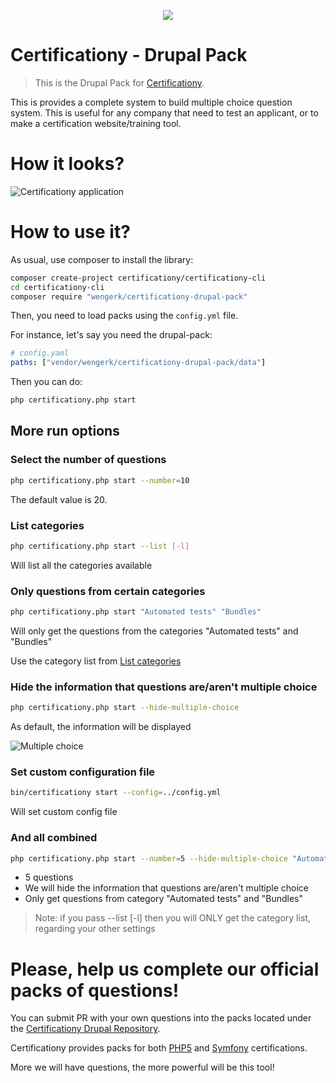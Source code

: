 <p align="center">
    <img src="https://avatars0.githubusercontent.com/u/8029934?v=3&s=200">
</p>

# Certificationy - Drupal Pack
> This is the Drupal Pack for [Certificationy](https://github.com/certificationy).

This is provides a complete system to build multiple choice question system.
This is useful for any company that need to test an applicant, or to make a
certification website/training tool.

# How it looks?

![Certificationy application](https://cloud.githubusercontent.com/assets/1247388/17698070/434e3944-63b9-11e6-80c6-91706dbbea50.png "Certificationy application")

# How to use it?

As usual, use composer to install the library:

```bash
composer create-project certificationy/certificationy-cli
cd certificationy-cli
composer require "wengerk/certificationy-drupal-pack"
```

Then, you need to load packs using the `config.yml` file.

For instance, let's say you need the drupal-pack:

```yaml
# config.yaml
paths: ["vendor/wengerk/certificationy-drupal-pack/data"]
```

Then you can do:

```bash
php certificationy.php start
```

## More run options

### Select the number of questions

```bash
php certificationy.php start --number=10
```

The default value is 20.

### List categories

```bash
php certificationy.php start --list [-l]
```

Will list all the categories available

### Only questions from certain categories

```bash
php certificationy.php start "Automated tests" "Bundles"
```

Will only get the questions from the categories "Automated tests" and "Bundles"

Use the category list from [List categories](#list-categories)

### Hide the information that questions are/aren't multiple choice

```bash
php certificationy.php start --hide-multiple-choice
```

As default, the information will be displayed

![Multiple choice](https://cloud.githubusercontent.com/assets/795661/3308225/721b5324-f679-11e3-8d9d-62ba32cd8e32.png "Multiple choice")

### Set custom configuration file

```bash
bin/certificationy start --config=../config.yml
```

Will set custom config file

### And all combined

```bash
php certificationy.php start --number=5 --hide-multiple-choice "Automated tests" "Bundles"
```

* 5 questions
* We will hide the information that questions are/aren't multiple choice
* Only get questions from category "Automated tests" and "Bundles"

> Note: if you pass --list [-l] then you will ONLY get the category list, regarding your other settings

# Please, help us complete our official packs of questions!

You can submit PR with your own questions into the packs located under the [Certificationy Drupal Repository](https://github.com/wengerk/certificationy-drupal-pack).

Certificationy provides packs for both [PHP5](https://github.com/certificationy/php-pack) and [Symfony](https://github.com/certificationy/symfony-pack) certifications.

More we will have questions, the more powerful will be this tool!
